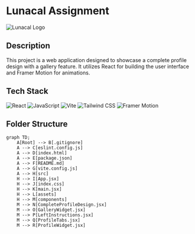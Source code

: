 # Lunacal Assignment

![Lunacal Logo](https://cdn-icons-png.flaticon.com/512/4503/4503941.png)

## Description

This project is a web application designed to showcase a complete profile design with a gallery feature. It utilizes React for building the user interface and Framer Motion for animations.

## Tech Stack

![React](https://img.shields.io/badge/React-61DAFB?style=flat&logo=react&logoColor=black)
![JavaScript](https://img.shields.io/badge/JavaScript-F7DF1E?style=flat&logo=javascript&logoColor=black)
![Vite](https://img.shields.io/badge/Vite-646CFF?style=flat&logo=vite&logoColor=white)
![Tailwind CSS](https://img.shields.io/badge/Tailwind%20CSS-06B6D4?style=flat&logo=tailwind-css&logoColor=white)
![Framer Motion](https://img.shields.io/badge/Framer%20Motion-FF0081?style=flat&logo=framer&logoColor=white)

## Folder Structure

```mermaid
graph TD;
    A[Root] --> B[.gitignore]
    A --> C[eslint.config.js]
    A --> D[index.html]
    A --> E[package.json]
    A --> F[README.md]
    A --> G[vite.config.js]
    A --> H[src]
    H --> I[App.jsx]
    H --> J[index.css]
    H --> K[main.jsx]
    H --> L[assets]
    H --> M[components]
    M --> N[CompleteProfileDesign.jsx]
    M --> O[GalleryWidget.jsx]
    M --> P[LeftInstructions.jsx]
    M --> Q[ProfileTabs.jsx]
    M --> R[ProfileWidget.jsx]
```